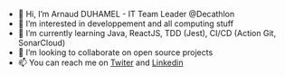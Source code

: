 - 👋 Hi, I’m Arnaud DUHAMEL - IT Team Leader @Decathlon
- 👀 I’m interested in developpement and all computing stuff
- 🌱 I’m currently learning Java, ReactJS, TDD (Jest), CI/CD (Action Git, SonarCloud)
- 💞️ I’m looking to collaborate on open source projects
- 📫 You can reach me on [Twiter](https://twitter.com/Arnaud_Duhamel) and [Linkedin](https://www.linkedin.com/in/arnaud-duhamel-0123a51b/)

<!---
Arnaud80/Arnaud80 is a ✨ special ✨ repository because its `README.md` (this file) appears on your GitHub profile.
You can click the Preview link to take a look at your changes.
--->
